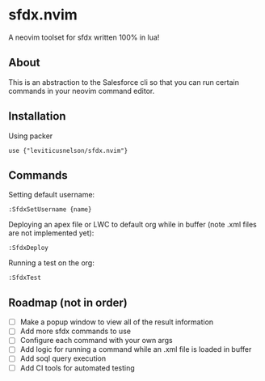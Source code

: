 # sfdx.nvim

A neovim toolset for sfdx written 100% in lua!

## About

This is an abstraction to the Salesforce cli so that you can run certain commands in your neovim command editor.

## Installation

Using packer

```
use {"leviticusnelson/sfdx.nvim"}
```

## Commands

Setting default username:

```
:SfdxSetUsername {name}
```

Deploying an apex file or LWC to default org while in buffer (note .xml files are not implemented yet):

```
:SfdxDeploy
```

Running a test on the org:

```
:SfdxTest
```

## Roadmap (not in order)

- [ ] Make a popup window to view all of the result information
- [ ] Add more sfdx commands to use
- [ ] Configure each command with your own args
- [ ] Add logic for running a command while an .xml file is loaded in buffer
- [ ] Add soql query execution
- [ ] Add CI tools for automated testing
